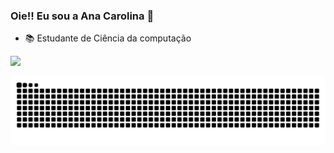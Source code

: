 ### Oie!! Eu sou a Ana Carolina 👋

<!--
**acarolinager/acarolinager** is a ✨ _special_ ✨ repository because its `README.md` (this file) appears on your GitHub profile.

Here are some ideas to get you started: -->


- 📚 Estudante de Ciência da computação

<div>
  <a href="https://github.com/acarolinager">
  <img height="180em" src="https://github-readme-stats.vercel.app/api?username=acarolinager&show_icons=true&theme=radical&include_all_commits=true&count_private=true"/>
 <!-- <img height="180em" src="https://github-readme-stats.vercel.app/api/top-langs/?username=acarolinager&layout=compact&langs_count=7&theme=dracula"/> -->
</div>

 ![Snake animation](https://github.com/acarolinager/acarolinager/blob/output/github-contribution-grid-snake.svg)
